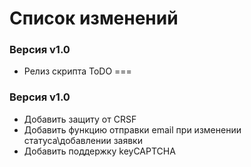 Список изменений
===
### Версия v1.0
* Релиз скрипта
ToDO
===
### Версия v1.0
* Добавить защиту от CRSF
* Добавить функцию отправки email при изменении статуса\добавлении заявки
* Добавить поддержку keyCAPTCHA
